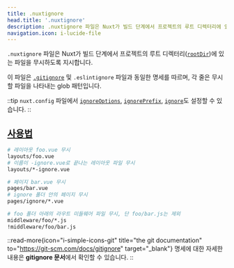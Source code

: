 ```yaml
---
title: .nuxtignore
head.title: '.nuxtignore'
description: .nuxtignore 파일은 Nuxt가 빌드 단계에서 프로젝트의 루트 디렉터리에 있는 파일을 무시하도록 합니다.
navigation.icon: i-lucide-file
---
```


`.nuxtignore` 파일은 Nuxt가 빌드 단계에서 프로젝트의 루트 디렉터리([`rootDir`](/docs/api/nuxt-config#rootdir))에 있는 파일을 무시하도록 지시합니다.

이 파일은 [`.gitignore`](/docs/guide/directory-structure/gitignore) 및 `.eslintignore` 파일과 동일한 명세를 따르며, 각 줄은 무시할 파일을 나타내는 glob 패턴입니다.

::tip
`nuxt.config` 파일에서 [`ignoreOptions`](/docs/api/nuxt-config#ignoreoptions), [`ignorePrefix`](/docs/api/nuxt-config#ignoreprefix), [`ignore`](/docs/api/nuxt-config#ignore)도 설정할 수 있습니다.
::

## [사용법](#usage)

```bash [.nuxtignore]
# 레이아웃 foo.vue 무시
layouts/foo.vue
# 이름이 -ignore.vue로 끝나는 레이아웃 파일 무시
layouts/*-ignore.vue

# 페이지 bar.vue 무시
pages/bar.vue
# ignore 폴더 안의 페이지 무시
pages/ignore/*.vue

# foo 폴더 아래의 라우트 미들웨어 파일 무시, 단 foo/bar.js는 제외
middleware/foo/*.js
!middleware/foo/bar.js
```

::read-more{icon="i-simple-icons-git" title="the git documentation" to="https://git-scm.com/docs/gitignore" target="_blank"}
명세에 대한 자세한 내용은 **gitignore 문서**에서 확인할 수 있습니다.
::
